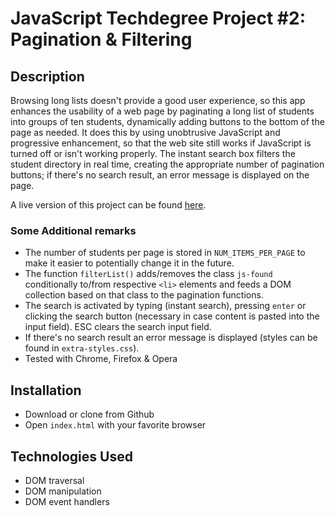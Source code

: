 # JavaScript Techdegree Project #2: Pagination & Filtering

## Description

Browsing long lists doesn't provide a good user experience, so this app enhances the usability of a web page by paginating a long list of students into groups of ten students, dynamically adding buttons to the bottom of the page as needed. It does this by using unobtrusive JavaScript and progressive enhancement, so that the web site still works if JavaScript is turned off or isn't working properly. The instant search box filters the student directory in real time, creating the appropriate number of pagination buttons; if there's no search result, an error message is displayed on the page.

A live version of this project can be found [here](https://rliess.github.io/student-list-pagination/).

### Some Additional remarks

- The number of students per page is stored in `NUM_ITEMS_PER_PAGE` to make it easier to potentially change it in the future.
- The function `filterList()` adds/removes the class `js-found` conditionally to/from respective `<li>` elements and feeds a DOM collection based on that class to the pagination functions.
- The search is activated by typing (instant search), pressing `enter` or clicking the search button (necessary in case content is pasted into the input field). ESC clears the search input field.
- If there's no search result an error message is displayed (styles can be found in `extra-styles.css`).
- Tested with Chrome, Firefox & Opera

## Installation

- Download or clone from Github
- Open `index.html` with your favorite browser

## Technologies Used

- DOM traversal
- DOM manipulation
- DOM event handlers

